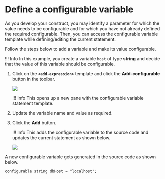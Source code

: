 # Define a configurable variable

As you develop your construct, you may identify a parameter for which the value needs to be configurable and for which you have not already defined the required configurable. Then, you can access the configurable variable template while defining/editing the current statement. 

Follow the steps below to add a variable and make its value configurable.

!!! Info 
    In this example, you create a variable `host` of type **string** and decide that the value of this variable should be configurable.

1. Click on the **`<add-expression>`** template and click the **Add-configurable** button in the toolbar.

    <img src="https://wso2.com/ballerina/vscode/docs/img/statement-editor/add-configurable-button-click.gif" class="cInlineImage-half"/>

    !!! Info 
        This opens up a new pane with the configurable variable statement template.

 2. Update the variable name and value as required. 
 
 3. Click the **Add** button. 

    !!! Info 
        This adds the configurable variable to the source code and updates the current statement as shown below. 
 
    <img src="https://wso2.com/ballerina/vscode/docs/img/statement-editor/add-conifgurable.gif" class="cInlineImage-half"/>

A new configurable variable gets generated in the source code as shown below.

 ```ballerina
 configurable string dbHost = "localhost";
 ```
